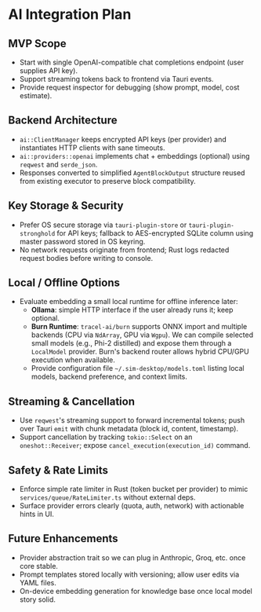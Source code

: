 # AI Integration Plan

## MVP Scope
- Start with single OpenAI-compatible chat completions endpoint (user supplies API key).
- Support streaming tokens back to frontend via Tauri events.
- Provide request inspector for debugging (show prompt, model, cost estimate).

## Backend Architecture
- `ai::ClientManager` keeps encrypted API keys (per provider) and instantiates HTTP clients with sane timeouts.
- `ai::providers::openai` implements chat + embeddings (optional) using `reqwest` and `serde_json`.
- Responses converted to simplified `AgentBlockOutput` structure reused from existing executor to preserve block compatibility.

## Key Storage & Security
- Prefer OS secure storage via `tauri-plugin-store` or `tauri-plugin-stronghold` for API keys; fallback to AES-encrypted SQLite column using master password stored in OS keyring.
- No network requests originate from frontend; Rust logs redacted request bodies before writing to console.

## Local / Offline Options
- Evaluate embedding a small local runtime for offline inference later:
  - **Ollama**: simple HTTP interface if the user already runs it; keep optional.
  - **Burn Runtime**: `tracel-ai/burn` supports ONNX import and multiple backends (CPU via `NdArray`, GPU via `Wgpu`). We can compile selected small models (e.g., Phi-2 distilled) and expose them through a `LocalModel` provider. Burn's backend router allows hybrid CPU/GPU execution when available.
  - Provide configuration file `~/.sim-desktop/models.toml` listing local models, backend preference, and context limits.

## Streaming & Cancellation
- Use `reqwest`'s streaming support to forward incremental tokens; push over Tauri `emit` with chunk metadata (block id, content, timestamp).
- Support cancellation by tracking `tokio::Select` on an `oneshot::Receiver`; expose `cancel_execution(execution_id)` command.

## Safety & Rate Limits
- Enforce simple rate limiter in Rust (token bucket per provider) to mimic `services/queue/RateLimiter.ts` without external deps.
- Surface provider errors clearly (quota, auth, network) with actionable hints in UI.

## Future Enhancements
- Provider abstraction trait so we can plug in Anthropic, Groq, etc. once core stable.
- Prompt templates stored locally with versioning; allow user edits via YAML files.
- On-device embedding generation for knowledge base once local model story solid.
